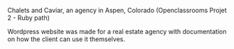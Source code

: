 Chalets and Caviar, an agency in Aspen, Colorado (Openclassrooms Projet 2 - Ruby path)

Wordpress website was made for a real estate agency with documentation on how the client can use it themselves.
